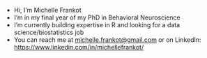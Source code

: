 - Hi, I’m Michelle Frankot
- I’m in my final year of my PhD in Behavioral Neuroscience 
- I’m currently building expertise in R and looking for a data science/biostatistics job
- You can reach me at michelle.frankot@gmail.com or on LinkedIn: https://www.linkedin.com/in/michellefrankot/

<!---
mfrankz/mfrankz is a ✨ special ✨ repository because its `README.md` (this file) appears on your GitHub profile.
You can click the Preview link to take a look at your changes.
--->
